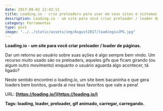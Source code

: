 ```yaml
---
date: 2017-08-02 12:43:11
title: Loading.io - crie preloaders para usar em seus sites e sistemas
description: Loading.io - um site para você criar preloader / loader de páginas.
category: Ferramentas
type: post
image: "../../static/assets/img/August2017/loadingioJPG.jpg"
---
```


**Loading.io - um site para você criar preloader / loader de páginas.**

Dar um retorno ao usuário sobre suas ações é algo sempre bem vindo. Um recurso muito usado são os preloaders, aqueles gifs que ficam girando (ou algum outro movimento) enquanto o usuário aguarda algo acontecer, tá ligado?

Neste sentido encontrei o loading.io, um site bem bacaninha e que gera loaders bem bonitos, guarda ai nos teus favoritos que vale a pena!

URL: **[https://loading.io/](https://loading.io/)**

**Tags: loading, loader, preloader, gif animado, carregar, carregando.**
